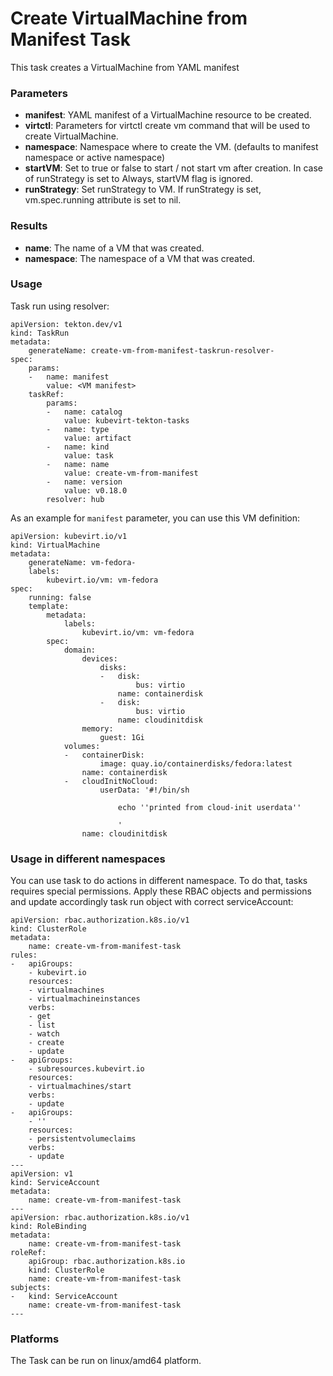 # Create VirtualMachine from Manifest Task

This task creates a VirtualMachine from YAML manifest

### Parameters

- **manifest**: YAML manifest of a VirtualMachine resource to be created.
- **virtctl**: Parameters for virtctl create vm command that will be used to create VirtualMachine.
- **namespace**: Namespace where to create the VM. (defaults to manifest namespace or active namespace)
- **startVM**: Set to true or false to start / not start vm after creation. In case of runStrategy is set to Always, startVM flag is ignored.
- **runStrategy**: Set runStrategy to VM. If runStrategy is set, vm.spec.running attribute is set to nil.

### Results

- **name**: The name of a VM that was created.
- **namespace**: The namespace of a VM that was created.

### Usage

Task run using resolver:
```
apiVersion: tekton.dev/v1
kind: TaskRun
metadata:
    generateName: create-vm-from-manifest-taskrun-resolver-
spec:
    params:
    -   name: manifest
        value: <VM manifest>
    taskRef:
        params:
        -   name: catalog
            value: kubevirt-tekton-tasks
        -   name: type
            value: artifact
        -   name: kind
            value: task
        -   name: name
            value: create-vm-from-manifest
        -   name: version
            value: v0.18.0
        resolver: hub
```

As an example for `manifest` parameter, you can use this VM definition:
```
apiVersion: kubevirt.io/v1
kind: VirtualMachine
metadata:
    generateName: vm-fedora-
    labels:
        kubevirt.io/vm: vm-fedora
spec:
    running: false
    template:
        metadata:
            labels:
                kubevirt.io/vm: vm-fedora
        spec:
            domain:
                devices:
                    disks:
                    -   disk:
                            bus: virtio
                        name: containerdisk
                    -   disk:
                            bus: virtio
                        name: cloudinitdisk
                memory:
                    guest: 1Gi
            volumes:
            -   containerDisk:
                    image: quay.io/containerdisks/fedora:latest
                name: containerdisk
            -   cloudInitNoCloud:
                    userData: '#!/bin/sh

                        echo ''printed from cloud-init userdata''

                        '
                name: cloudinitdisk
```

### Usage in different namespaces

You can use task to do actions in different namespace. To do that, tasks requires special permissions. Apply these RBAC objects and permissions and update accordingly task run object with correct serviceAccount:

```
apiVersion: rbac.authorization.k8s.io/v1
kind: ClusterRole
metadata:
    name: create-vm-from-manifest-task
rules:
-   apiGroups:
    - kubevirt.io
    resources:
    - virtualmachines
    - virtualmachineinstances
    verbs:
    - get
    - list
    - watch
    - create
    - update
-   apiGroups:
    - subresources.kubevirt.io
    resources:
    - virtualmachines/start
    verbs:
    - update
-   apiGroups:
    - ''
    resources:
    - persistentvolumeclaims
    verbs:
    - update
---
apiVersion: v1
kind: ServiceAccount
metadata:
    name: create-vm-from-manifest-task
---
apiVersion: rbac.authorization.k8s.io/v1
kind: RoleBinding
metadata:
    name: create-vm-from-manifest-task
roleRef:
    apiGroup: rbac.authorization.k8s.io
    kind: ClusterRole
    name: create-vm-from-manifest-task
subjects:
-   kind: ServiceAccount
    name: create-vm-from-manifest-task
---
```

### Platforms

The Task can be run on linux/amd64 platform.
